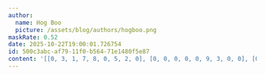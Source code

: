 ```yaml
---
author:
  name: Hog Boo
  picture: /assets/blog/authors/hogboo.png
maskRate: 0.52
date: 2025-10-22T19:00:01.726754
id: 500c3abc-af79-11f0-b564-71e1480f5e87
content: '[[0, 3, 1, 7, 8, 0, 5, 2, 0], [0, 0, 0, 0, 0, 9, 3, 0, 0], [0, 7, 0, 2, 3, 0, 0, 4, 8], [7, 0, 0, 0, 2, 0, 1, 0, 0], [5, 0, 8, 4, 0, 0, 0, 0, 6], [0, 4, 3, 9, 0, 7, 0, 0, 5], [2, 0, 0, 0, 0, 6, 8, 5, 0], [0, 5, 6, 0, 0, 2, 0, 0, 1], [3, 1, 7, 0, 0, 5, 4, 0, 2]]'
---
```

